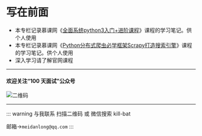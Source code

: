 # 写在前面
* 本专栏记录慕课网《[全面系统python3入门+进阶课程](https://coding.imooc.com/learn/list/136.html)》课程的学习笔记。供个人使用
* 本专栏记录慕课网《[Python分布式爬虫必学框架Scrapy打造搜索引擎](https://coding.imooc.com/learn/list/92.html)》课程的学习笔记。供个人使用
* 深入学习请了解官网课程

---

#### 欢迎关注“100 天面试”公众号

![二维码](https://s2.ax1x.com/2020/01/07/l6B02T.jpg)

---

::: warning 与我联系
扫描二维码 或 微信搜索 kill-bat

邮箱->`meidanlong@qq.com`
:::
